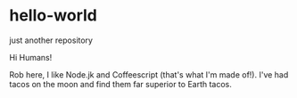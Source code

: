 # hello-world
just another repository

Hi Humans!

Rob here, I like Node.jk and Coffeescript (that's what I'm made of!).
I've had tacos on the moon and find them far superior to Earth tacos.
